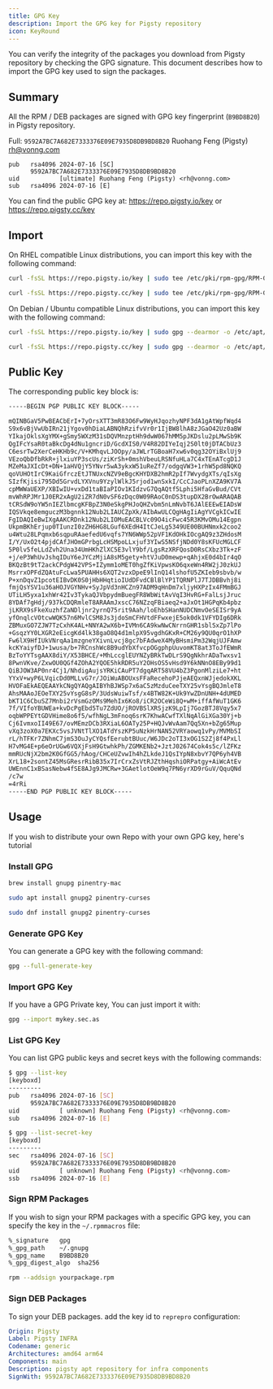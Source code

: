 ```yaml
---
title: GPG Key
description: Import the GPG key for Pigsty repository
icon: KeyRound
---
```


You can verify the integrity of the packages you download from Pigsty repository by checking the GPG signature.
This document describes how to import the GPG key used to sign the packages.


## Summary

All the RPM / DEB packages are signed with GPG key fingerprint (`B9BD8B20`) in Pigsty repository.

Full: `9592A7BC7A682E7333376E09E7935D8DB9BD8B20` Ruohang Feng (Pigsty) [rh@vonng.com](mailto:rh@vonng.com)

```
pub   rsa4096 2024-07-16 [SC]
      9592A7BC7A682E7333376E09E7935D8DB9BD8B20
uid           [ultimate] Ruohang Feng (Pigsty) <rh@vonng.com>
sub   rsa4096 2024-07-16 [E]
```

You can find the public GPG key at: https://repo.pigsty.io/key or https://repo.pigsty.cc/key



## Import

On RHEL compatible Linux distributions, you can import this key with the following command:

```bash tab="default"
curl -fsSL https://repo.pigsty.io/key | sudo tee /etc/pki/rpm-gpg/RPM-GPG-KEY-pigsty >/dev/null
```
```bash tab="mirror"
curl -fsSL https://repo.pigsty.cc/key | sudo tee /etc/pki/rpm-gpg/RPM-GPG-KEY-pigsty >/dev/null
```

On Debian / Ubuntu compatible Linux distributions, you can import this key with the following command:

```bash tab="default"
curl -fsSL https://repo.pigsty.io/key | sudo gpg --dearmor -o /etc/apt/keyrings/pigsty.gpg
```
```bash tab="mirror"
curl -fsSL https://repo.pigsty.cc/key | sudo gpg --dearmor -o /etc/apt/keyrings/pigsty.gpg
```


## Public Key

The corresponding public key block is:

```bash
-----BEGIN PGP PUBLIC KEY BLOCK-----

mQINBGaV5PwBEACbErI+7yOrsXTT3mR83O6Fw9WyHJqozhyNPF3dA1gAtWpfWqd4
S9x6vBjVwUbIRn21jYgov0hDiaLABNQhRzifvVr0r1IjBW8lhA8zJGaO42Uz0aBW
YIkajOklsXgYMX+gSmy5WXzM31sDQVMnzptHh9dwW067hMM5pJKDslu2pLMwSb9K
QgIFcYsaR0taBkcDg4dNu1gncriD/GcdXIS0/V4R82DIYeIqj2S0lt0jDTACbUz3
C6esrTw2XerCeHKHb9c/V+KMhqvLJOOpy/aJWLrTGBoaH7xw6v0qg32OYiBxlUj9
VEzoQbDfbRkR+jlxiuYP3scUs/ziKrSh+0mshVbeuLRSNfuHLa7C4xTEnATcgD1J
MZeMaJXIcDt+DN+1aHVQjY5YNvr5wA3ykxW51uReZf7/odgqVW3+1rhW5pd8NQKQ
qoVUHOtIrC9KaiGfrczEtJTNUxcNZV9eBgcKHYDXB2hmR2pIf7WvydgXTs/qIsXg
SIzfKjisi795Dd5GrvdLYXVnu9YzylWlkJ5rjod1wnSxkI/CcCJaoPLnXZA9KV7A
cpMWWaUEXP/XBIwIU+vxDd1taBIaPIOv1KIdzvG7QqAQtf5Lphi5HfaGvBud/CVt
mvWhRPJMr1J0ER2xAgU2iZR7dN0vSF6zDqc0W09RAoC0nDS3tupDX2BrOwARAQAB
tCRSdW9oYW5nIEZlbmcgKFBpZ3N0eSkgPHJoQHZvbm5nLmNvbT6JAlEEEwEIADsW
IQSVkqe8emguczM3bgnnk12Nub2LIAUCZpXk/AIbAwULCQgHAgIiAgYVCgkICwIE
FgIDAQIeBwIXgAAKCRDnk12Nub2LIOMuEACBLVc09O4icFwc45R3KMvOMu14Egpn
UkpmBKhErjup0TIunzI0zZH6HG8LGuf6XEdH4ItCJeLg5349UE00BUHNmxk2coo2
u4Wtu28LPqmxb6sqpuRAaefedU6vqfs7YN6WWp52pVF1KdOHkIOcgAQ9z3ZHdosM
I/Y/UxO2t4pjdCAfJHOmGPrbgLcHSMpoLLxjuf3YIwS5NSfjNDd0Y8sKFUcMGLCF
5P0lv5feLLdZvh2Una34UmHKhZlXC5E3vlY9bf/LgsRzXRFQosD0RsCXbz3Tk+zF
+j/eP3WhUvJshqIDuY6eJYCzMjiA8sM5gety+htVJuD0mewp+qAhjxE0d4bIr4qO
BKQzBt9tT2ackCPdgW42VPS+IZymm1oMET0hgZfKiVpwsKO6qxeWn4RW2jJ0zkUJ
MsrrxOPFdZQAtuFcLwa5PUAHHs6XQT2vzxDpeE9lInQ14lshofU5ZKIeb9sbvb/w
P+xnDqvZ1pcotEIBvDK0S0jHbHHqtioIUdDFvdCBlBlYP1TQRNPlJ7TJDBBvhj8i
fmjQsYSV1u36aHOJVGYNHv+SyJpVd3nHCZn97ADM9qHnDm7xljyHXPzIx4FMmBGJ
UTiLH5yxa1xhWr42Iv3TykaQJVbpydmBuegFR8WbWitAvVqI3HvRG+FalLsjJruc
8YDAf7gHdj/937kCDQRmleT8ARAAmJxscC76NZzqFBiaeq2+aJxOt1HGPqKb4pbz
jLKRX9sFkeXuzhfZaNDljnr2yrnQ75rit9Aah/loEhbSHanNUDCNmvOeSEISr9yA
yfOnqlcVOtcwWQK57n6MvlCSM8Js3jdoSmCFHVtdFFwxejE5ok0dk1VFYDIg6DRk
ZBMuxGO7ZJW7TzCxhK4AL+NNYA2wX6b+IVMn6CA9kwNwCNrrnGHR1sblSxZp7lPo
+GsqzYY0LXGR2eEicgKd4lk38gaO8Q4d1mlpX95vgdhGKxR+CM26y9QU0qrO1hXP
Fw6lX9HfIUkVNrqAa1mzgneYXivnLvcj8gc7bFAdweX4MyBHsmiPm32WqjUJFAmw
kcKYaiyfDJ+1wusa/b+7RCnshWc8B9udYbXfvcpOGgphpUuvomKT8at3ToJfEWmR
BzToYYTsgAAX8diY/X53BHCE/+MhLccglEUYNZyBRkTwDLrS9QgNkhrADaTwxsv1
8PwnVKve/ZxwOU0QGf4ZOhA2YQOE5hkRDR5uY2OHsOS5vHsd9Y6kNNnO8EBy99d1
QiBJOW3AP0nr4Cj1/NhdigAujsYRKiCAuPT7dgqART58VU4bZ3PgonMlziLe7+ht
YYxV+wyP6LVqicDd0MLLvG7r/JOiWuABOUxsFFaRecehoPJjeAEQxnWJjedokXKL
HVOFaEkAEQEAAYkCNgQYAQgAIBYhBJWSp7x6aC5zMzduCeeTXY25vYsgBQJmleT8
AhsMAAoJEOeTXY25vYsgG8sP/3UdsWuiwTsf/x4BTW82K+Uk9YwZDnUNH+4dUMED
bKT1C6CbuSZ7Mnbi2rVsmGzOMs9MehIx6Ko8/iCR2OCeWi8Q+wM+iffAfWuT1GK6
7f/VIfoYBUWEa+kvDcPgEbd5Tu7ZdUO/jROVBSlXRSjzK9LpIj7GozBTJ8Vqy5x7
oqbWPPEYtGDVHime8o6f5/wfhNgL3mFnoq6srK7KhwACwfTXlNqAlGiXGa30Yj+b
Cj6IvmxoII49E67/ovMEmzDCb3RXiaL6OATy25P+HQJvWvAam7Qq5Xn+bZg65Mup
vXq3zoX0a7EKXc5vsJVNtTlXO1ATdYszKP5uNzkHrNAN52VRYaowq1vPy/MVMbSI
rL/hTFKr7ZNhmC7jmS3OuJyCYQsfEerubtBUuc/W6JDc2oTI3xOG1S2Zj8f4PxLl
H7vMG4E+p6eOrUGw6VQXjFsH9GtwhkPh/ZGMKENb2+JztJ02674Cok4s5c/lZFKz
mmRUcNjX2bm2K0GfGG5/hAog/CHCeUZvwIh4hZLkdeJ1QsIYpN8xbvY7QP6yh4VB
XrL18+2sontZ45MsGResrRibB35x7IrCrxZsVtRJZthHqshiORPatgy+AiWcAtEv
UWEnnC1xBSasNebw4fSE8AJg9JMCRw+3GAetlotOeW9q7PN6yrXD9rGuV/QquQNd
/c7w
=4rRi
-----END PGP PUBLIC KEY BLOCK-----
```

## Usage

If you wish to distribute your own Repo with your own GPG key, here's tutorial


### Install GPG

```bash tab="brew"
brew install gnupg pinentry-mac
```
```bash tab="apt"
sudo apt install gnupg2 pinentry-curses
```
```bash tab="dnf"
sudo dnf install gnupg2 pinentry-curses
```

### Generate GPG Key

You can generate a GPG key with the following command:

```bash
gpg --full-generate-key
```

### Import GPG Key

If you have a GPG Private key, You can just import it with:

```bash
gpg --import mykey.sec.as
```

### List GPG Key

You can list GPG public keys and secret keys with the following commands:

```bash
$ gpg --list-key
[keyboxd]
---------
pub   rsa4096 2024-07-16 [SC]
      9592A7BC7A682E7333376E09E7935D8DB9BD8B20
uid           [ unknown] Ruohang Feng (Pigsty) <rh@vonng.com>
sub   rsa4096 2024-07-16 [E]

$ gpg --list-secret-key
[keyboxd]
---------
sec   rsa4096 2024-07-16 [SC]
      9592A7BC7A682E7333376E09E7935D8DB9BD8B20
uid           [ unknown] Ruohang Feng (Pigsty) <rh@vonng.com>
ssb   rsa4096 2024-07-16 [E]
```

### Sign RPM Packages

If you wish to sign your RPM packages with a specific GPG key, you can specify the key in the `~/.rpmmacros` file:

```bash
%_signature   gpg
%_gpg_path    ~/.gnupg
%_gpg_name    B9BD8B20
%_gpg_digest_algo  sha256
```

```bash
rpm --addsign yourpackage.rpm
```

### Sign DEB Packages

To sign your DEB packages. add the key id to `reprepro` configuration:

```yaml
Origin: Pigsty
Label: Pigsty INFRA
Codename: generic
Architectures: amd64 arm64
Components: main
Description: pigsty apt repository for infra components
SignWith: 9592A7BC7A682E7333376E09E7935D8DB9BD8B20
```